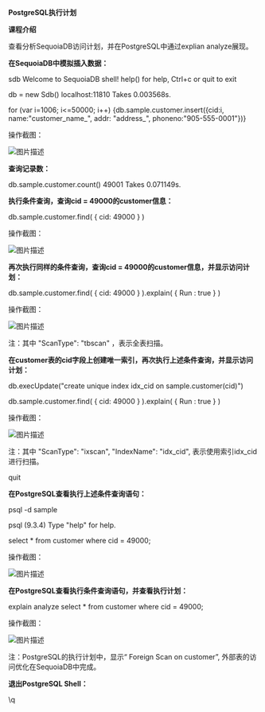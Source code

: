 **PostgreSQL执行计划**

**课程介绍**

查看分析SequoiaDB访问计划，并在PostgreSQL中通过explian analyze展现。

**在SequoiaDB中模拟插入数据：**

sdb
Welcome to SequoiaDB shell!
help() for help, Ctrl+c or quit to exit

db = new Sdb()
localhost:11810
Takes 0.003568s.

for (var i=1006; i<=50000; i++) {db.sample.customer.insert({cid:i, name:"customer_name_", addr: "address_", phoneno:"905-555-0001"})}

操作截图：

![图片描述](https://doc.shiyanlou.com/courses/1541/1207281/b338c3ee502dcea2010c1f44061bf5a5)

**查询记录数：**

db.sample.customer.count()
49001
Takes 0.071149s.

**执行条件查询，查询cid = 49000的customer信息：**

db.sample.customer.find( { cid: 49000 } )

操作截图：

![图片描述](https://doc.shiyanlou.com/courses/1541/1207281/83b071ff7dbb0787e8ea46167f4e54bb)

**再次执行同样的条件查询，查询cid = 49000的customer信息，并显示访问计划：**

db.sample.customer.find( { cid: 49000 } ).explain( { Run : true } )

操作截图：

![图片描述](https://doc.shiyanlou.com/courses/1541/1207281/88f6dc8781c8d56121e8ec5a58bc806d)

注：其中  "ScanType": "tbscan" ，表示全表扫描。

**在customer表的cid字段上创建唯一索引，再次执行上述条件查询，并显示访问计划：**

db.execUpdate("create unique index idx_cid on sample.customer(cid)")

db.sample.customer.find( { cid: 49000 } ).explain( { Run : true } )

操作截图：

![图片描述](https://doc.shiyanlou.com/courses/1541/1207281/a1accb57f7aacc7646e153e6d9bfedaf)

注：其中 "ScanType": "ixscan", "IndexName": "idx_cid", 表示使用索引idx_cid进行扫描。

quit

**在PostgreSQL查看执行上述条件查询语句：**

psql -d sample

psql (9.3.4)
Type "help" for help.

select * from customer where cid = 49000;

操作截图：

![图片描述](https://doc.shiyanlou.com/courses/1541/1207281/49d3aa777a5c1fc63dc584c92bdea47e)

**在PostgreSQL查看执行条件查询语句，并查看执行计划：**

explain analyze select * from customer where cid = 49000;

操作截图：

![图片描述](https://doc.shiyanlou.com/courses/1541/1207281/fe28e3b6b856777aeb8ae888efa4e754)

注：PostgreSQL的执行计划中，显示“ Foreign Scan on customer”, 外部表的访问优化在SequoiaDB中完成。

**退出PostgreSQL Shell：**

\q

